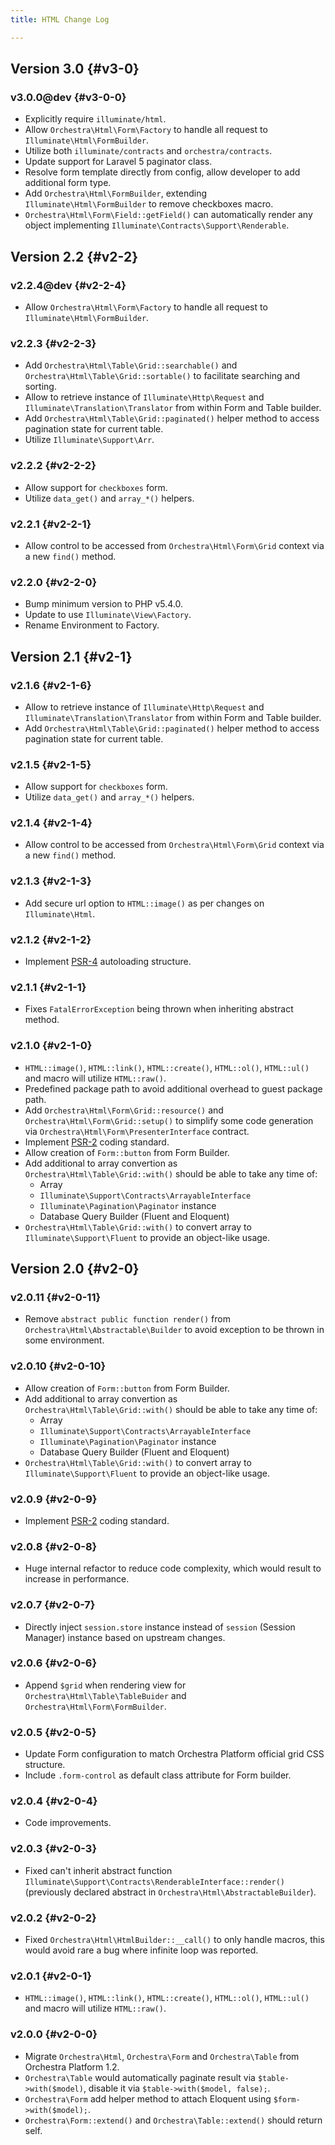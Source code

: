 ```yaml
---
title: HTML Change Log

---
```


## Version 3.0 {#v3-0}

### v3.0.0@dev {#v3-0-0}

* Explicitly require `illuminate/html`.
* Allow `Orchestra\Html\Form\Factory` to handle all request to `Illuminate\Html\FormBuilder`.
* Utilize both `illuminate/contracts` and `orchestra/contracts`.
* Update support for Laravel 5 paginator class.
* Resolve form template directly from config, allow developer to add additional form type.
* Add `Orchestra\Html\FormBuilder`, extending `Illuminate\Html\FormBuilder` to remove checkboxes macro.
* `Orchestra\Html\Form\Field::getField()` can automatically render any object implementing `Illuminate\Contracts\Support\Renderable`.

## Version 2.2 {#v2-2}

### v2.2.4@dev {#v2-2-4}

* Allow `Orchestra\Html\Form\Factory` to handle all request to `Illuminate\Html\FormBuilder`.

### v2.2.3 {#v2-2-3}

* Add `Orchestra\Html\Table\Grid::searchable()` and `Orchestra\Html\Table\Grid::sortable()` to facilitate searching and sorting.
* Allow to retrieve instance of `Illuminate\Http\Request` and `Illuminate\Translation\Translator` from within Form and Table builder.
* Add `Orchestra\Html\Table\Grid::paginated()` helper method to access pagination state for current table.
* Utilize `Illuminate\Support\Arr`.

### v2.2.2 {#v2-2-2}

* Allow support for `checkboxes` form.
* Utilize `data_get()` and `array_*()` helpers.

### v2.2.1 {#v2-2-1}

* Allow control to be accessed from `Orchestra\Html\Form\Grid` context via a new `find()` method.

### v2.2.0 {#v2-2-0}

* Bump minimum version to PHP v5.4.0.
* Update to use `Illuminate\View\Factory`.
* Rename Environment to Factory.

## Version 2.1 {#v2-1}

### v2.1.6 {#v2-1-6}

* Allow to retrieve instance of `Illuminate\Http\Request` and `Illuminate\Translation\Translator` from within Form and Table builder.
* Add `Orchestra\Html\Table\Grid::paginated()` helper method to access pagination state for current table.

### v2.1.5 {#v2-1-5}

* Allow support for `checkboxes` form.
* Utilize `data_get()` and `array_*()` helpers.

### v2.1.4 {#v2-1-4}

* Allow control to be accessed from `Orchestra\Html\Form\Grid` context via a new `find()` method.

### v2.1.3 {#v2-1-3}

* Add secure url option to `HTML::image()` as per changes on `Illuminate\Html`.

### v2.1.2 {#v2-1-2}

* Implement [PSR-4](https://github.com/php-fig/fig-standards/blob/master/proposed/psr-4-autoloader/psr-4-autoloader.md) autoloading structure.

### v2.1.1 {#v2-1-1}

* Fixes `FatalErrorException` being thrown when inheriting abstract method.

### v2.1.0 {#v2-1-0}

* `HTML::image()`, `HTML::link()`, `HTML::create()`, `HTML::ol()`, `HTML::ul()` and macro will utilize `HTML::raw()`.
* Predefined package path to avoid additional overhead to guest package path.
* Add `Orchestra\Html\Form\Grid::resource()` and `Orchestra\Html\Form\Grid::setup()` to simplify some code generation via `Orchestra\Html\Form\PresenterInterface` contract.
* Implement [PSR-2](https://github.com/php-fig/fig-standards/blob/master/accepted/PSR-2-coding-style-guide.md) coding standard.
* Allow creation of `Form::button` from Form Builder.
* Add additional to array convertion as `Orchestra\Html\Table\Grid::with()` should be able to take any time of:
  - Array
  - `Illuminate\Support\Contracts\ArrayableInterface`
  - `Illuminate\Pagination\Paginator` instance
  - Database Query Builder (Fluent and Eloquent)
* `Orchestra\Html\Table\Grid::with()` to convert array to `Illuminate\Support\Fluent` to provide an object-like usage.

## Version 2.0 {#v2-0}

### v2.0.11 {#v2-0-11}

* Remove `abstract public function render()` from `Orchestra\Html\Abstractable\Builder` to avoid exception to be thrown in some environment.

### v2.0.10 {#v2-0-10}

* Allow creation of `Form::button` from Form Builder.
* Add additional to array convertion as `Orchestra\Html\Table\Grid::with()` should be able to take any time of:
  - Array
  - `Illuminate\Support\Contracts\ArrayableInterface`
  - `Illuminate\Pagination\Paginator` instance
  - Database Query Builder (Fluent and Eloquent)
* `Orchestra\Html\Table\Grid::with()` to convert array to `Illuminate\Support\Fluent` to provide an object-like usage.

### v2.0.9 {#v2-0-9}

* Implement [PSR-2](https://github.com/php-fig/fig-standards/blob/master/accepted/PSR-2-coding-style-guide.md) coding standard.

### v2.0.8 {#v2-0-8}

* Huge internal refactor to reduce code complexity, which would result to increase in performance.

### v2.0.7 {#v2-0-7}

* Directly inject `session.store` instance instead of `session` (Session Manager) instance based on upstream changes.

### v2.0.6 {#v2-0-6}

* Append `$grid` when rendering view for `Orchestra\Html\Table\TableBuider` and `Orchestra\Html\Form\FormBuilder`.

### v2.0.5 {#v2-0-5}

* Update Form configuration to match Orchestra Platform official grid CSS structure.
* Include `.form-control` as default class attribute for Form builder.

### v2.0.4 {#v2-0-4}

* Code improvements.

### v2.0.3 {#v2-0-3}

* Fixed can't inherit abstract function `Illuminate\Support\Contracts\RenderableInterface::render()` (previously declared abstract in `Orchestra\Html\AbstractableBuilder`).

### v2.0.2 {#v2-0-2}

* Fixed `Orchestra\Html\HtmlBuilder::__call()` to only handle macros, this would avoid rare a bug where infinite loop was reported.

### v2.0.1 {#v2-0-1}

* `HTML::image()`, `HTML::link()`, `HTML::create()`, `HTML::ol()`, `HTML::ul()` and macro will utilize `HTML::raw()`.

### v2.0.0 {#v2-0-0}

* Migrate `Orchestra\Html`, `Orchestra\Form` and `Orchestra\Table` from Orchestra Platform 1.2.
* `Orchestra\Table` would automatically paginate result via `$table->with($model)`, disable it via `$table->with($model, false);`.
* `Orchestra\Form` add helper method to attach Eloquent using `$form->with($model);`.
* `Orchestra\Form::extend()` and `Orchestra\Table::extend()` should return self.
